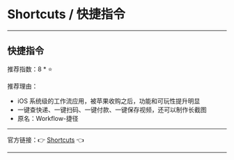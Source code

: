 # Shortcuts / 快捷指令

---

## 快捷指令

推荐指数：8 * ⭐

推荐理由：

- iOS 系统级的工作流应用，被苹果收购之后，功能和可玩性提升明显
- 一键查快递、一键扫码、一键付款、一键保存视频，还可以制作长截图
- 原名：Workflow-捷径

---


官方链接：👉 [Shortcuts](
https://apps.apple.com/cn/app/shortcuts/id915249334
) 👈



---
























